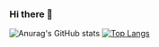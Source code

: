 ### Hi there 👋

![Anurag's GitHub stats](https://github-readme-stats.vercel.app/api?username=ckcherry23&count_private=true&show_icons=true&theme=tokyonight)
[![Top Langs](https://github-readme-stats.vercel.app/api/top-langs/?username=ckcherry23&layout=compact)](https://github.com/anuraghazra/github-readme-stats)

<!--
**ckcherry23/ckcherry23** is a ✨ _special_ ✨ repository because its `README.md` (this file) appears on your GitHub profile.

Here are some ideas to get you started:

- 🔭 I’m currently working on ...
- 🌱 I’m currently learning ...
- 👯 I’m looking to collaborate on ...
- 🤔 I’m looking for help with ...
- 💬 Ask me about ...
- 📫 How to reach me: ...
- 😄 Pronouns: ...
- ⚡ Fun fact: ...
-->
